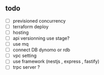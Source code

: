 ## todo 
- [ ] previsioned concurrency
- [ ] terraform deploy
- [ ] hosting 
- [ ] api versionning use stage? 
- [ ] use mq 
- [ ] connect DB dynomo or rdb 
- [ ] vpc setting 
- [ ] use framework (nestjs , express , fastify) 
- [ ] trpc server ? 
